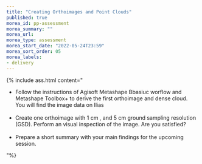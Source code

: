 ```yaml
---
title: "Creating Orthoimages and Point Clouds"
published: true
morea_id: pp-assessment
morea_summary: ""
morea_url: 
morea_type: assessment
morea_start_date: "2022-05-24T23:59"
morea_sort_order: 05
morea_labels:
- delivery
---
```

 
 
{% include ass.html content="
- Follow the instructions of Agisoft Metashape Bbasiuc worflow and Metashape Toolbox+ to derive the first orthoimage and dense cloud. You will find the image data on Ilias <br><br>
- Create one orthoimage with 1 cm , and 5 cm ground sampling resolution (GSD). Perform an visual inspection of the image. Are you satisfied? <br><br>
- Prepare a short summary with your main findings for the upcoming session.

"%}